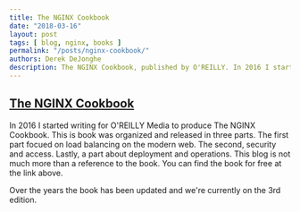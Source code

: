 ```yaml
---
title: The NGINX Cookbook
date: "2018-03-16"
layout: post
tags: [ blog, nginx, books ]
permalink: "/posts/nginx-cookbook/"
authors: Derek DeJonghe
description: The NGINX Cookbook, published by O'REILLY. In 2016 I started writing for O'REILLY Media to produce The NGINX Cookbook. This is book was organized and released in three parts. The first part focued on load balancing on the modern web. The second, security and access. Lastly, a part about deployment and operations. This blog is not much more than a reference to the book. You can find the book for free at the link above. 
---
```



[The NGINX Cookbook](https://www.nginx.com/resources/library/complete-nginx-cookbook/)
---
In 2016 I started writing for O'REILLY Media to produce The NGINX Cookbook. This is book was organized and released in three parts. The first part focued on load balancing on the modern web. The second, security and access. Lastly, a part about deployment and operations. This blog is not much more than a reference to the book. You can find the book for free at the link above. 

Over the years the book has been updated and we're currently on the 3rd edition.